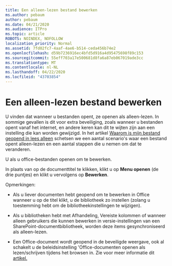 ```yaml
---
title: Een alleen-lezen bestand bewerken
ms.author: pebaum
author: pebaum
ms.date: 04/21/2020
ms.audience: ITPro
ms.topic: article
ROBOTS: NOINDEX, NOFOLLOW
localization_priority: Normal
ms.assetid: 7fd02fc7-4aaf-4ae6-b514-ceda456b74e2
ms.openlocfilehash: d59b7236916ec4bfd5d916a4d95475698f89c153
ms.sourcegitcommit: 55eff703a17e500681d8fa6a87eb067019ade3cc
ms.translationtype: MT
ms.contentlocale: nl-NL
ms.lasthandoff: 04/22/2020
ms.locfileid: "43703854"
---
```

# <a name="edit-a-read-only-file"></a>Een alleen-lezen bestand bewerken

U vinden dat wanneer u bestanden opent, ze openen als alleen-lezen. In sommige gevallen is dit voor extra beveiliging, zoals wanneer u bestanden opent vanaf het internet, en andere keren kan dit te wijten zijn aan een instelling die kan worden gewijzigd. In het artikel [Waarom is mijn bestand geopend in lees alleen](https://support.office.com/article/Why-did-my-file-open-read-only-3ab4b792-da50-4b38-8628-14c64e1f1d15) schetsen we een aantal scenario's waar een bestand opent alleen-lezen en een aantal stappen die u nemen om dat te veranderen.

U als u office-bestanden openen om te bewerken.

In plaats van op de documenttitel te klikken, klikt u op **Menu openen** (de drie puntjes) en klikt u vervolgens op **Bewerken**.

Opmerkingen:

- Als u liever documenten hebt geopend om te bewerken in Office wanneer u op de titel klikt, u de bibliotheek zo instellen (zolang u toestemming hebt om de bibliotheekinstellingen te wijzigen).

- Als u bibliotheken hebt met Afhandeling, Vereiste kolommen of wanneer alleen gebruikers die kunnen bewerken in versie-instellingen van een SharePoint-documentbibliotheek, worden deze items gesynchroniseerd als alleen-lezen.

- Een Office-document wordt geopend in de beveiligde weergave, ook al schakelt u de beleidsinstelling 'Office-documenten openen als lezen/schrijven tijdens het browsen in. Zie voor meer informatie dit [artikel.](https://support.microsoft.com/help/983047/an-office-document-opens-in-protected-view-even-though-you-enable-the)

